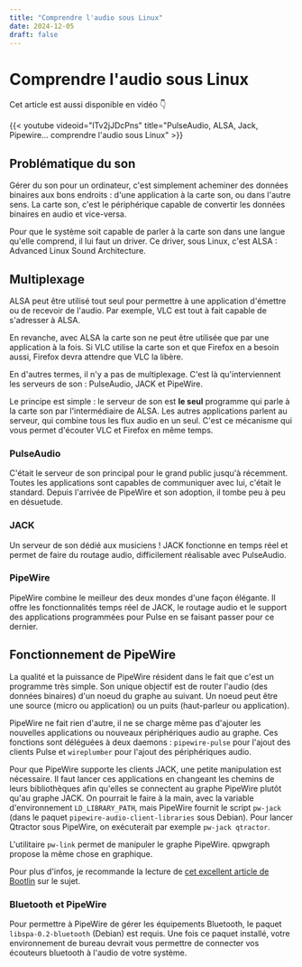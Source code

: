 ```yaml
---
title: "Comprendre l'audio sous Linux"
date: 2024-12-05
draft: false
---
```

# Comprendre l'audio sous Linux

Cet article est aussi disponible en vidéo 👇

{{< youtube videoid="lTv2jJDcPns" title="PulseAudio, ALSA, Jack, Pipewire... comprendre l'audio sous Linux" >}}

## Problématique du son

Gérer du son pour un ordinateur, c'est simplement acheminer des données binaires aux bons endroits : d'une application à la carte son, ou dans l'autre sens.
La carte son, c'est le périphérique capable de convertir les données binaires en audio et vice-versa.

Pour que le système soit capable de parler à la carte son dans une langue qu'elle comprend, il lui faut un driver.
Ce driver, sous Linux, c'est ALSA : Advanced Linux Sound Architecture.

## Multiplexage

ALSA peut être utilisé tout seul pour permettre à une application d'émettre ou de recevoir de l'audio.
Par exemple, VLC est tout à fait capable de s'adresser à ALSA.

En revanche, avec ALSA la carte son ne peut être utilisée que par une application à la fois.
Si VLC utilise la carte son et que Firefox en a besoin aussi, Firefox devra attendre que VLC la libère.

En d'autres termes, il n'y a pas de multiplexage.
C'est là qu'interviennent les serveurs de son : PulseAudio, JACK et PipeWire.

Le principe est simple : le serveur de son est **le seul** programme qui parle à la carte son par l'intermédiaire de ALSA.
Les autres applications parlent au serveur, qui combine tous les flux audio en un seul.
C'est ce mécanisme qui vous permet d'écouter VLC et Firefox en même temps.

### PulseAudio

C'était le serveur de son principal pour le grand public jusqu'à récemment.
Toutes les applications sont capables de communiquer avec lui, c'était le standard.
Depuis l'arrivée de PipeWire et son adoption, il tombe peu à peu en désuetude.

### JACK

Un serveur de son dédié aux musiciens !
JACK fonctionne en temps réel et permet de faire du routage audio, difficilement réalisable avec PulseAudio.

### PipeWire

PipeWire combine le meilleur des deux mondes d'une façon élégante.
Il offre les fonctionnalités temps réel de JACK, le routage audio et le support des applications programmées pour Pulse en se faisant passer pour ce dernier.

## Fonctionnement de PipeWire

La qualité et la puissance de PipeWire résident dans le fait que c'est un programme très simple.
Son unique objectif est de router l'audio (des données binaires) d'un noeud du graphe au suivant.
Un noeud peut être une source (micro ou application) ou un puits (haut-parleur ou application).

PipeWire ne fait rien d'autre, il ne se charge même pas d'ajouter les nouvelles applications ou nouveaux périphériques audio au graphe.
Ces fonctions sont déléguées à deux daemons : `pipewire-pulse` pour l'ajout des clients Pulse et `wireplumber` pour l'ajout des périphériques audio.

Pour que PipeWire supporte les clients JACK, une petite manipulation est nécessaire.
Il faut lancer ces applications en changeant les chemins de leurs bibliothèques afin qu'elles se connectent au graphe PipeWire plutôt qu'au graphe JACK.
On pourrait le faire à la main, avec la variable d'environnement `LD_LIBRARY_PATH`, mais PipeWire fournit le script `pw-jack` (dans le paquet `pipewire-audio-client-libraries` sous Debian).
Pour lancer Qtractor sous PipeWire, on exécuterait par exemple `pw-jack qtractor`.

L'utilitaire `pw-link` permet de manipuler le graphe PipeWire.
qpwgraph propose la même chose en graphique.

Pour plus d'infos, je recommande la lecture de [cet excellent article de Bootlin](https://bootlin.com/blog/an-introduction-to-pipewire/) sur le sujet.

### Bluetooth et PipeWire

Pour permettre à PipeWire de gérer les équipements Bluetooth, le paquet `libspa-0.2-bluetooth` (Debian) est requis.
Une fois ce paquet installé, votre environnement de bureau devrait vous permettre de connecter vos écouteurs bluetooth à l'audio de votre système.

